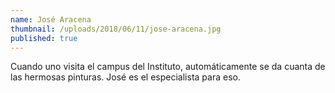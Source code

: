 ```yaml
---
name: José Aracena
thumbnail: /uploads/2018/06/11/jose-aracena.jpg
published: true
---
```


Cuando uno visita el campus del Instituto, automáticamente se da cuanta de las hermosas pinturas. José es el especialista para eso.